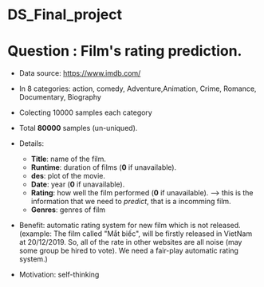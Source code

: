 # DS_Final_project
# Question : Film's rating prediction.
 - Data source: https://www.imdb.com/
 - In 8 categories: action, comedy, Adventure,Animation, Crime, Romance, Documentary, Biography
 - Colecting 10000 samples each category
 
 - Total **80000** samples (un-uniqued).
 - Details:
	+ **Title**: name of the film.
	+ **Runtime**: duration of films (**0** if unavailable).
	+ **des**: plot of the movie.
	+ **Date**: year (**0** if unavailable).
	+ **Rating**: how well the film performed (**0** if unavailable).  --> this is the information that we need to *predict*, that is a incomming film.
	+ **Genres**: genres of film 
	
 - Benefit: automatic rating system for new film which is not released. 
 (example: The film called "Mắt biếc", will be firstly released in VietNam at  20/12/2019. So, all of the rate in other websites are all noise (may some group be hired to vote).
 We need a fair-play automatic rating system.)
 - Motivation: self-thinking
